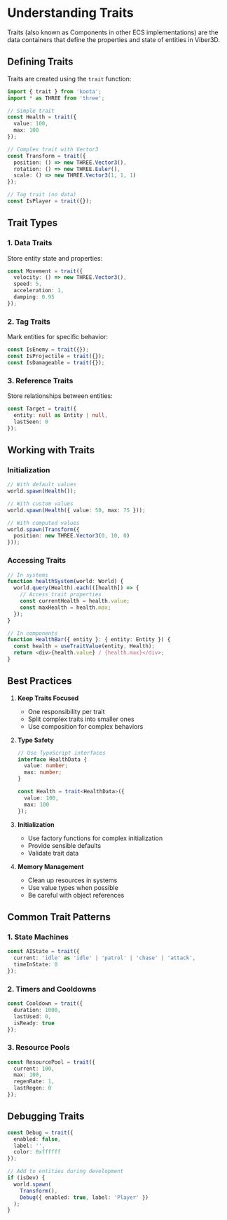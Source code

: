 # Understanding Traits

Traits (also known as Components in other ECS implementations) are the data containers that define the properties and state of entities in Viber3D.

## Defining Traits

Traits are created using the `trait` function:

```typescript
import { trait } from 'koota';
import * as THREE from 'three';

// Simple trait
const Health = trait({
  value: 100,
  max: 100
});

// Complex trait with Vector3
const Transform = trait({
  position: () => new THREE.Vector3(),
  rotation: () => new THREE.Euler(),
  scale: () => new THREE.Vector3(1, 1, 1)
});

// Tag trait (no data)
const IsPlayer = trait({});
```

## Trait Types

### 1. Data Traits
Store entity state and properties:

```typescript
const Movement = trait({
  velocity: () => new THREE.Vector3(),
  speed: 5,
  acceleration: 1,
  damping: 0.95
});
```

### 2. Tag Traits
Mark entities for specific behavior:

```typescript
const IsEnemy = trait({});
const IsProjectile = trait({});
const IsDamageable = trait({});
```

### 3. Reference Traits
Store relationships between entities:

```typescript
const Target = trait({
  entity: null as Entity | null,
  lastSeen: 0
});
```

## Working with Traits

### Initialization

```typescript
// With default values
world.spawn(Health());

// With custom values
world.spawn(Health({ value: 50, max: 75 }));

// With computed values
world.spawn(Transform({
  position: new THREE.Vector3(0, 10, 0)
}));
```

### Accessing Traits

```typescript
// In systems
function healthSystem(world: World) {
  world.query(Health).each(([health]) => {
    // Access trait properties
    const currentHealth = health.value;
    const maxHealth = health.max;
  });
}

// In components
function HealthBar({ entity }: { entity: Entity }) {
  const health = useTraitValue(entity, Health);
  return <div>{health.value} / {health.max}</div>;
}
```

## Best Practices

1. **Keep Traits Focused**
   - One responsibility per trait
   - Split complex traits into smaller ones
   - Use composition for complex behaviors

2. **Type Safety**
   ```typescript
   // Use TypeScript interfaces
   interface HealthData {
     value: number;
     max: number;
   }
   
   const Health = trait<HealthData>({
     value: 100,
     max: 100
   });
   ```

3. **Initialization**
   - Use factory functions for complex initialization
   - Provide sensible defaults
   - Validate trait data

4. **Memory Management**
   - Clean up resources in systems
   - Use value types when possible
   - Be careful with object references

## Common Trait Patterns

### 1. State Machines
```typescript
const AIState = trait({
  current: 'idle' as 'idle' | 'patrol' | 'chase' | 'attack',
  timeInState: 0
});
```

### 2. Timers and Cooldowns
```typescript
const Cooldown = trait({
  duration: 1000,
  lastUsed: 0,
  isReady: true
});
```

### 3. Resource Pools
```typescript
const ResourcePool = trait({
  current: 100,
  max: 100,
  regenRate: 1,
  lastRegen: 0
});
```

## Debugging Traits

```typescript
const Debug = trait({
  enabled: false,
  label: '',
  color: 0xffffff
});

// Add to entities during development
if (isDev) {
  world.spawn(
    Transform(),
    Debug({ enabled: true, label: 'Player' })
  );
}
``` 